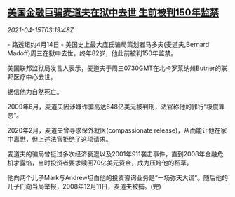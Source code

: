 <!--1618457464000-->
[美国金融巨骗麦道夫在狱中去世 生前被判150年监禁](https://cn.reuters.com/article/people-madoff-death-jail-0414-wedn-idCNKBS2C20A1)
------

<div><i>2021-04-15T03:19:48Z</i></div><p>- 路透纽约4月14日 - 美国史上最大庞氏骗局策划者马多夫(麦道夫,Bernard Madoff)周三在狱中去世，终年82岁，他此前被判150年监禁。</p><p>美国联邦监狱局发言人表示，麦道夫于周三0730GMT在北卡罗莱纳州Butner的联邦医疗中心去世。</p><p>据信他为自然死亡。</p><p>2009年6月，麦道夫因涉嫌诈骗高达648亿美元被判刑，法官称他的罪行“极度罪恶”。</p><p>2020年2月，麦道夫曾寻求保外就医(compassionate release)，从而能让他在家中离世，但上述法官拒绝了这项请求。</p><p>麦道夫的骗局曾挺过多次经济衰退以及2001年911袭击事件，直到2008年金融危机才露馅，当时投资者要求赎回70亿美元资金，成为压垮他的稻草。</p><p>他向两个儿子Mark与Andrew坦白他的投资咨询业务是“一场弥天大谎”。随后他的儿子们向当局举报，2008年12月11日，麦道夫被捕。(完)</p>
